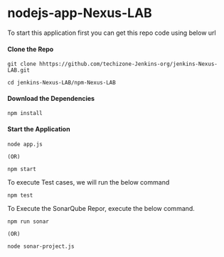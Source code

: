 # nodejs-app-Nexus-LAB

To start this application first you can get this repo code using below url
#### Clone the Repo
```
git clone hhttps://github.com/techizone-Jenkins-org/jenkins-Nexus-LAB.git

cd jenkins-Nexus-LAB/npm-Nexus-LAB
```
#### Download the Dependencies
```
npm install
```
#### Start the Application
```
node app.js

(OR) 

npm start
```
To execute Test cases, we will run the below command

```
npm test
```

To Execute the SonarQube Repor, execute the below command.
```
npm run sonar

(OR) 

node sonar-project.js
```

